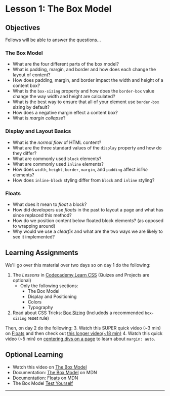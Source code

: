 # Lesson 1: The Box Model

## Objectives
Fellows will be able to answer the questions...

### The Box Model
* What are the four different parts of the box model?
* What is padding, margin, and border and how does each change the layout of content?
* How does padding, margin, and border impact the width and height of a content box?
* What is the `box-sizing` property and how does the `border-box` value change the way width and height are calculated?
* What is the best way to ensure that all of your element use `border-box` sizing by default?
* How does a negative margin effect a content box?
* What is _margin collapse_?

### Display and Layout Basics
* What is the _normal flow_ of HTML content?
* What are the three standard values of the `display` property and how do they differ?
* What are commonly used `block` elements?
* What are commonly used `inline` elements?
* How does `width`, `height`, `border`, `margin`, and `padding` affect _inline_ elements?
* How does `inline-block` styling differ from `block` and `inline` styling?

### Floats
* What does it mean to _float_ a block?
* How did developers use _floats_ in the past to layout a page and what has since replaced this method?
* How do we position content below floated block elements? (as opposed to wrapping around)
* Why would we use a _clearfix_ and what are the two ways we are likely to see it implemented?

## Learning Assignments

We'll go over this material over two days so on day 1 do the following:
1. The *Lessons* in [Codecademy Learn CSS](https://www.codecademy.com/learn/learn-css) (Quizes and Projects are optional) 
   * Only the following sections:
       * The Box Model
       * Display and Positioning
       * Colors
       * Typography
2. Read about CSS Tricks: [Box Sizing](https://css-tricks.com/box-sizing/) (Includeds a recommended `box-sizing` reset rule)

Then, on day 2 do the following:
3. Watch this SUPER quick video (~3 min) on [Floats](https://www.youtube.com/watch?v=xIJvkm-CgFQ&ab_channel=BroCode) and then check out [this longer video(~18 min)](https://www.youtube.com/watch?v=LrdkRMZhgZg&ab_channel=KevinPowell)
4. Watch this quick video (~5 min) on [centering divs on a page](https://www.youtube.com/watch?v=ULVu2VNM_54&ab_channel=KevinPowell) to learn about `margin: auto`.

## Optional Learning
* Watch this video on [The Box Model](https://www.youtube.com/watch?v=rIO5326FgPE&ab_channel=WebDevSimplified)
* Documentation: [The Box Model](https://developer.mozilla.org/en-US/docs/Learn/CSS/Building_blocks/The_box_model) on MDN
* Documentation: [Floats](https://developer.mozilla.org/en-US/docs/Learn/CSS/CSS_layout/Floats) on MDN
* The Box Model [Test Yourself](https://developer.mozilla.org/en-US/docs/Learn/CSS/Building_blocks/Box_Model_Tasks) 

___
